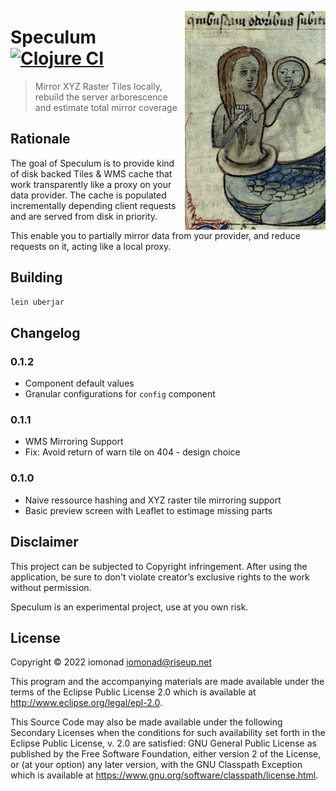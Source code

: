 <a href="https://github.com/iomonad/gtekportail"><img
  src=".github/mirror.png" 
  height="350" align="right"></a>
  
# Speculum [![Clojure CI](https://github.com/iomonad/speculum/actions/workflows/clojure.yml/badge.svg)](https://github.com/iomonad/speculum/actions/workflows/clojure.yml)
> Mirror XYZ Raster Tiles locally, rebuild the server arborescence and estimate total mirror coverage

## Rationale

The goal of Speculum is to provide kind of disk backed Tiles & WMS cache that work 
transparently like a proxy on your data provider. The cache is populated incrementally 
depending client requests and are served from disk in priority.

This enable you to partially mirror data from your provider, and reduce requests on it,
acting like a local proxy.

## Building

```bash
lein uberjar
```

## Changelog

### 0.1.2
- Component default values
- Granular configurations for `config` component

### 0.1.1

- WMS Mirroring Support
- Fix: Avoid return of warn tile on 404 - design choice

### 0.1.0

- Naive ressource hashing and XYZ raster tile mirroring support
- Basic preview screen with Leaflet to estimage missing parts

## Disclaimer

This project can be subjected to Copyright infringement. After using the application, 
be sure to don't violate creator’s exclusive rights to the work without permission.

Speculum is an experimental project, use at you own risk.

## License

Copyright © 2022 iomonad <iomonad@riseup.net>

This program and the accompanying materials are made available under the
terms of the Eclipse Public License 2.0 which is available at
http://www.eclipse.org/legal/epl-2.0.

This Source Code may also be made available under the following Secondary
Licenses when the conditions for such availability set forth in the Eclipse
Public License, v. 2.0 are satisfied: GNU General Public License as published by
the Free Software Foundation, either version 2 of the License, or (at your
option) any later version, with the GNU Classpath Exception which is available
at https://www.gnu.org/software/classpath/license.html.
